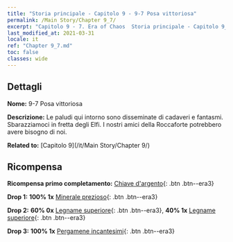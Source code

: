 ```yaml
---
title: "Storia principale - Capitolo 9 - 9-7 Posa vittoriosa"
permalink: /Main Story/Chapter 9_7/
excerpt: "Capitolo 9 - 7. Era of Chaos  Storia principale - Capitolo 9_7. 9-7 Posa vittoriosa"
last_modified_at: 2021-03-31
locale: it
ref: "Chapter 9_7.md"
toc: false
classes: wide
---
```


## Dettagli

 **Nome:** 9-7 Posa vittoriosa

 **Descrizione:** Le paludi qui intorno sono disseminate di cadaveri e fantasmi. Sbarazziamoci in fretta degli Elfi. I nostri amici della Roccaforte potrebbero avere bisogno di noi.

 **Related to:** [Capitolo 9](/it/Main Story/Chapter 9/)

## Ricompensa

 **Ricompensa primo completamento:** [Chiave d'argento](/it/Items/con_693/){: .btn .btn--era3}

 **Drop 1:** **100% 1x** [Minerale prezioso](/it/Items/mat_26/){: .btn .btn--era3}

 **Drop 2:** **60% 0x** [Legname superiore](/it/Items/mat_20/){: .btn .btn--era3}, **40% 1x** [Legname superiore](/it/Items/mat_20/){: .btn .btn--era3}

 **Drop 3:** **100% 1x** [Pergamene incantesimi](/it/Items/con_694/){: .btn .btn--era3}

